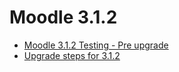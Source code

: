 # Moodle 3.1.2

-   [Moodle 3.1.2 Testing - Pre upgrade](Moodle_3.1.2_Testing_-_Pre_upgrade)
-   [Upgrade steps for 3.1.2](Upgrade_steps_for_3.1.2)

